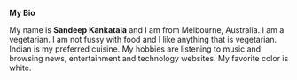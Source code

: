**My Bio**

My name is **Sandeep Kankatala** and I am from Melbourne, Australia. I am a vegetarian. I am not fussy with food and I like anything that is vegetarian. Indian is my preferred cuisine. My hobbies are listening to music and browsing news, entertainment and technology websites. My favorite color is white.
